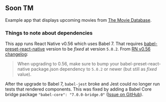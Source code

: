 ## Soon TM
Example app that displays upcoming movies from [The Movie Database](http://themoviedb.org/).

### Things to note about dependencies
This app runs React Native v0.56 which uses Babel 7. That requires [babel-preset-react-native](https://www.npmjs.com/package/babel-preset-react-native) version to be *fixed* at version `5.0.2`. 
From [RN v0.56 changelog](https://github.com/react-native-community/react-native-releases/blob/master/CHANGELOG.md#056): 
> When upgrading to 0.56, make sure to bump your babel-preset-react-native package.json dependency to `5.0.2` or newer (but still as *fixed* value).

After the upgrade to Babel 7, `babel-jest` broke and Jest could no longer run tests that rendered components. This was fixed by adding a Babel Core bridge package `"babel-core": "7.0.0-bridge.0"` ([Issue on GitHub](https://github.com/zeit/next.js/issues/4227)). 
